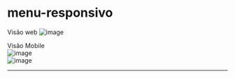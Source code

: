 # menu-responsivo

Visão web
![image](https://user-images.githubusercontent.com/103531482/193878363-2071299b-1c82-4b45-b6a9-95adbff4101d.png)

Visão Mobile <br>
![image](https://user-images.githubusercontent.com/103531482/193878573-0e58031c-6eb7-4421-ab05-74e10479c633.png) <br>
![image](https://user-images.githubusercontent.com/103531482/193878610-faae95dd-61cd-40ba-b27c-3eb927548b0a.png)
****

